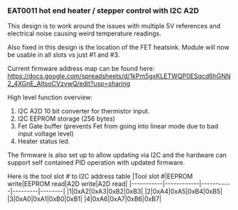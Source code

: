 ### EAT0011 hot end heater / stepper control with I2C A2D

This design is to work around the issues with multiple 5V references and electrical noise causing weird temperature readings. 

Also fixed in this design is the location of the FET heatsink. Module will now be usable in all slots vs just #1 and #3. 

Current firmware address map can be found here:
https://docs.google.com/spreadsheets/d/1kPm5gxKLETWQP0ESqcd6hGNN2_4XGnE_AItsoCVzvwQ/edit?usp=sharing


High level function overview:

1. I2C A2D 10 bit converter for thermistor input.
1. I2C EEPROM storage (256 bytes)
1. Fet Gate buffer (prevents Fet from going into linear mode due to bad input voltage level)
1. Heater status led. 


The firmware is also set up to allow updating via I2C and the hardware can support self contained PID operation with updated firmware. 

Here is the tool slot # to I2C address table
|Tool slot #|EEPROM write|EEPROM read|A2D write|A2D read|
|-----------|------------|-----------|---------|--------|
|1|0xA2|0xA3|0xB2|0xB3|
|2|0xA4|0xA5|0xB4|0xB5|
|3|0xA0|0xA1|0xB0|0xB1|
|4|0xA6|0xA7|0xB6|0xB7|
